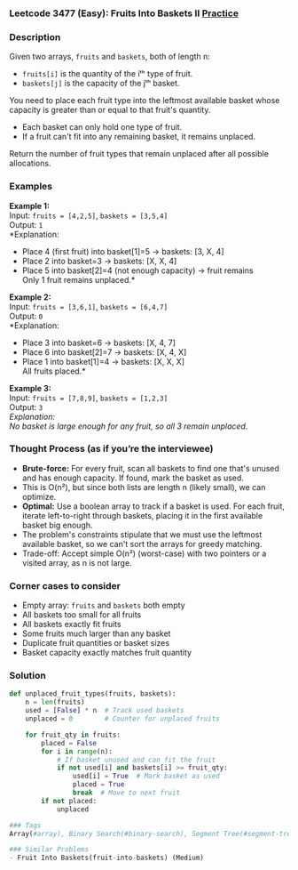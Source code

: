 ### Leetcode 3477 (Easy): Fruits Into Baskets II [Practice](https://leetcode.com/problems/fruits-into-baskets-ii)

### Description  
Given two arrays, `fruits` and `baskets`, both of length n:  
- `fruits[i]` is the quantity of the iᵗʰ type of fruit.
- `baskets[j]` is the capacity of the jᵗʰ basket.

You need to place each fruit type into the leftmost available basket whose capacity is greater than or equal to that fruit's quantity.  
- Each basket can only hold one type of fruit.
- If a fruit can't fit into any remaining basket, it remains unplaced.

Return the number of fruit types that remain unplaced after all possible allocations.

### Examples  

**Example 1:**  
Input: `fruits = [4,2,5]`, `baskets = [3,5,4]`  
Output: `1`  
*Explanation:  
- Place 4 (first fruit) into basket[1]=5 → baskets: [3, X, 4]
- Place 2 into basket=3 → baskets: [X, X, 4]
- Place 5 into basket[2]=4 (not enough capacity) → fruit remains  
Only 1 fruit remains unplaced.*

**Example 2:**  
Input: `fruits = [3,6,1]`, `baskets = [6,4,7]`  
Output: `0`  
*Explanation:  
- Place 3 into basket=6 → baskets: [X, 4, 7]
- Place 6 into basket[2]=7 → baskets: [X, 4, X]
- Place 1 into basket[1]=4 → baskets: [X, X, X]  
All fruits placed.*

**Example 3:**  
Input: `fruits = [7,8,9]`, `baskets = [1,2,3]`  
Output: `3`  
*Explanation:  
No basket is large enough for any fruit, so all 3 remain unplaced.*

### Thought Process (as if you’re the interviewee)  
- **Brute-force:** For every fruit, scan all baskets to find one that's unused and has enough capacity. If found, mark the basket as used.
- This is O(n²), but since both lists are length n (likely small), we can optimize.
- **Optimal:** Use a boolean array to track if a basket is used. For each fruit, iterate left-to-right through baskets, placing it in the first available basket big enough.  
- The problem's constraints stipulate that we must use the leftmost available basket, so we can't sort the arrays for greedy matching.
- Trade-off: Accept simple O(n²) (worst-case) with two pointers or a visited array, as n is not large.

### Corner cases to consider  
- Empty array: `fruits` and `baskets` both empty
- All baskets too small for all fruits
- All baskets exactly fit fruits
- Some fruits much larger than any basket
- Duplicate fruit quantities or basket sizes
- Basket capacity exactly matches fruit quantity

### Solution

```python
def unplaced_fruit_types(fruits, baskets):
    n = len(fruits)
    used = [False] * n  # Track used baskets
    unplaced = 0        # Counter for unplaced fruits

    for fruit_qty in fruits:
        placed = False
        for i in range(n):
            # If basket unused and can fit the fruit
            if not used[i] and baskets[i] >= fruit_qty:
                used[i] = True  # Mark basket as used
                placed = True
                break  # Move to next fruit
        if not placed:
            unplaced

### Tags
Array(#array), Binary Search(#binary-search), Segment Tree(#segment-tree), Simulation(#simulation), Ordered Set(#ordered-set)

### Similar Problems
- Fruit Into Baskets(fruit-into-baskets) (Medium)